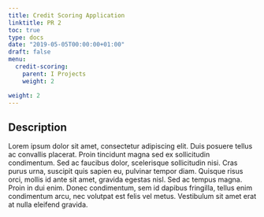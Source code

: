 ```yaml
---
title: Credit Scoring Application
linktitle: PR 2
toc: true
type: docs
date: "2019-05-05T00:00:00+01:00"
draft: false
menu:
  credit-scoring:
    parent: I Projects
    weight: 2

weight: 2
---
```


## Description

Lorem ipsum dolor sit amet, consectetur adipiscing elit. Duis posuere tellus ac convallis placerat. Proin tincidunt magna sed ex sollicitudin condimentum. Sed ac faucibus dolor, scelerisque sollicitudin nisi. Cras purus urna, suscipit quis sapien eu, pulvinar tempor diam. Quisque risus orci, mollis id ante sit amet, gravida egestas nisl. Sed ac tempus magna. Proin in dui enim. Donec condimentum, sem id dapibus fringilla, tellus enim condimentum arcu, nec volutpat est felis vel metus. Vestibulum sit amet erat at nulla eleifend gravida.
